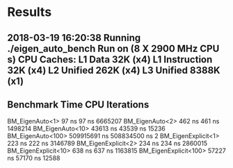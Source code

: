 # Results
2018-03-19 16:20:38
Running ./eigen_auto_bench
Run on (8 X 2900 MHz CPU s)
CPU Caches:
  L1 Data 32K (x4)
  L1 Instruction 32K (x4)
  L2 Unified 262K (x4)
  L3 Unified 8388K (x1)
-------------------------------------------------------------
Benchmark                      Time           CPU Iterations
-------------------------------------------------------------
BM_EigenAuto<1>               97 ns         97 ns    6665207
BM_EigenAuto<2>              462 ns        461 ns    1498214
BM_EigenAuto<10>           43613 ns      43539 ns      15236
BM_EigenAuto<100>      509915691 ns  508834500 ns          2
BM_EigenExplicit<1>          223 ns        222 ns    3146789
BM_EigenExplicit<2>          234 ns        234 ns    2860015
BM_EigenExplicit<10>         638 ns        637 ns    1163815
BM_EigenExplicit<100>      57227 ns      57170 ns      12588
